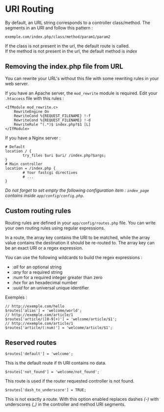 # URI Routing

By default, an URL string corresponds to a controller class/method.
The segments in an URI and follow this pattern :

    exemple.com/index.php/class/method/param1/param2

If the class is not present in the url, the default route is called.    
If the method is not present in the url, the default method is *index*

## Removing the index.php file from URL

You can rewrite your URL's without this file with some rewriting rules 
in your web server.

If you have an Apache server, the `mod_rewrite` module is required.
Edit your `.htaccess` file with this rules :
    
    <IfModule mod_rewrite.c>
        RewriteEngine On
        RewriteCond %{REQUEST_FILENAME} !-f
        RewriteCond %{REQUEST_FILENAME} !-d
        RewriteRule ^(.*)$ index.php?$1 [L]
    </IfModule>

If you have a Nginx server :

    # Default
    location / {
            try_files $uri $uri/ /index.php?$args;
    }
    # Main controller
    location = /index.php {
            # Your fastcgi directives
            # ...
    }


*Do not forget to set empty the following configuration item : `index_page`*
*contains inside `app/config/config.php`.*

## Custom routing rules

Routing rules are defined in your `app/config/routes.php` file.
You can write your own routing rules using regular expressions.

In a route, the array key contains the URI to be matched, while the array value
contains the destination it should be re-routed to.
The array key can be an exact URI or a regex expression.

You can use the following wildcards to build the regex expressions :

- *:all* for an optional string
- *:any* for a required string
- *:num* for a required integer greater than zero
- *:hex* for an hexadecimal number
- *:uuid* for an universal unique identifier

Exemples :

    // http://exemple.com/hello
    $routes['alias'] = 'welcome/world';
    // http://exemple.com/article/1
    $routes['article/([0-9]+)'] = 'welcome/article/$1';
    // http://exemple.com/article/1
    $routes['article/(:num)'] = 'welcome/article/$1';

## Reserved routes

    $routes['default'] = 'welcome';

This is the default route if th URI contains no data.

    $routes['not_found'] = 'welcome/not_found';

This route is used if the router requested controller is not found.

    $routes['dash_to_underscore'] = TRUE;

This is not exactly a route.
With this option enabled replaces dashes *(-)* with underscores *(_)*
in the controller and method URI segments.
